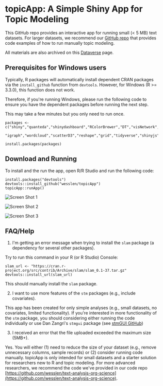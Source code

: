 # topicApp: A Simple Shiny App for Topic Modeling

This GitHub repo provides an interactive app for running small (< 5 MB) text datasets. For larger datasets, we recommend our [GitHub repo](https://github.com/wesslen/text-analysis-org-science) that provides code examples of how to run manually topic modeling.

All materials are also archived on this [Dataverse]() page.

## Prerequisites for Windows users

Typically, R packages will automatically install dependent CRAN packages via the `install_github` function from `devtools`. However, for Windows (R >= 3.3.0), this function does not work.

Therefore, if you're running Windows, please run the following code to ensure you have the dependent packages before running the next step.

This may take a few minutes but you only need to run once.

```{r}
packages <- c("shiny","quanteda","shinydashboard","RColorBrewer","DT","visNetwork","tm",
              "igraph","wordcloud","scatterD3","reshape","grid","tidyverse","shinyjs","shinyBS","stm")

install.packages(packages)
```

## Download and Running

To install and the run the app, open R/R Studio and run the following code:

```{r}
install.packages("devtools")
devtools::install_github("wesslen/topicApp")
topicApp::runApp()
```

![Screen Shot 1](img/screen-shot-1.png)

![Screen Shot 2](img/screen-shot-2.png)

![Screen Shot 3](img/screen-shot-3.png)

## FAQ/Help

1.  I'm getting an error message when trying to install the `slam` package (a dependency for several other packages).

Try to run this command in your R (or R Studio) Console:

```{r}
slam_url <- "https://cran.r-project.org/src/contrib/Archive/slam/slam_0.1-37.tar.gz" 
devtools::install_url(slam_url)
```

This should manually install the `slam` package.

2.  I want to use more features of the `stm` packages (e.g., include covariates).

This app has been created for only simple analyses (e.g., small datasets, no covariates, limited functionality). If you're interested in more functionality of the `stm` package, you should considering either running the code individually or use Dan Zangri's `stmgui` package (see [stmGUI GitHub](https://github.com/dzangri/stmGUI))

3.  I received an error that the file uploaded exceeded the maximum size (5MB+).

Yes. You will either (1) need to reduce the size of your dataset (e.g., remove unnecessary columns, sample records) or (2) consider running code manually. topicApp is only intended for small datasets and a starter solution for researchers new to R and topic modeling. For more advanced researchers, we recommend the code we've provided in our code repo [https://github.com/wesslen/text-analysis-org-science](https://github.com/wesslen/text-analysis-org-science).
